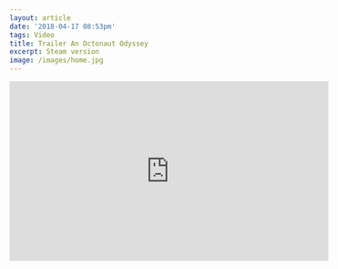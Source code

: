 ```yaml
---
layout: article
date: '2018-04-17 08:53pm'
tags: Video
title: Trailer An Octonaut Odyssey
excerpt: Steam version
image: /images/home.jpg
---
```


<iframe width="560" height="315" src="https://www.youtube.com/embed/dAnAuwoRoA0" frameborder="0" allow="autoplay; encrypted-media" allowfullscreen></iframe>
